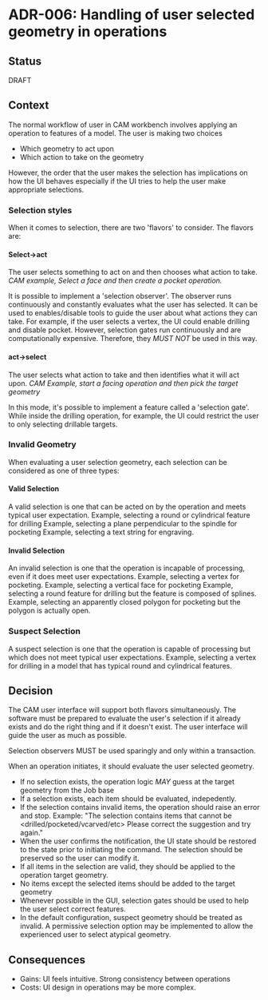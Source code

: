 
# ADR-006: Handling of user selected geometry in operations

## Status
DRAFT

## Context
The normal workflow of user in CAM workbench involves applying an operation to features of a model. The user is making two choices
- Which geometry to act upon
- Which action to take on the geometry

However, the order that the user makes the selection has implications on how the UI behaves especially if the UI tries to help the user make appropriate selections.

### Selection styles
When it comes to selection, there are two 'flavors' to consider. The flavors are:


#### **Select->act**
The user selects something to act on and then chooses what action to take.
_CAM example, Select a face and then create a pocket operation._

It is possible to implement a 'selection observer'. The observer runs continuously and constantly evaluates what the user has selected. It can be used to enables/disable tools to guide the user about what actions they can take. For example, if the user selects a vertex, the UI could enable drilling and disable pocket. However, selection gates run continuously and are computationally expensive. Therefore, they _MUST NOT_ be used in this way.

#### **act->select**

The user selects what action to take and then identifies what it will act upon.
_CAM Example, start a facing operation and then pick the target geometry_

In this mode, it's possible to implement a feature called a 'selection gate'. While inside the drilling operation, for example, the UI could restrict the user to only selecting drillable targets.

### Invalid Geometry

When evaluating a user selection geometry, each selection can be considered as one of three types:

#### Valid Selection
A valid selection is one that can be acted on by the operation and meets typical user expectation.
Example, selecting a round or cylindrical feature for drilling
Example, selecting a plane perpendicular to the spindle for pocketing
Example, selecting a text string for engraving.

#### Invalid Selection
An invalid selection is one that the operation is incapable of processing, even if it does meet user expectations.
Example, selecting a vertex for pocketing.
Example, selecting a vertical face for pocketing
Example, selecting a round feature for drilling but the feature is composed of splines.
Example, selecting an apparently closed polygon for pocketing but the polygon is actually open.

### Suspect Selection
A suspect selection is one that the operation is capable of processing but which does not meet typical user expectations.
Example, selecting a vertex for drilling in a model that has typical round and cylindrical features.


## Decision
The CAM user interface will support both flavors simultaneously. The software must be prepared to evaluate the user's selection if it already exists and do the right thing and if it doesn't exist. The user interface will guide the user as much as possible.

Selection observers MUST be used sparingly and only within a transaction.

When an operation initiates, it should evaluate the user selected geometry.

- If no selection exists, the operation logic _MAY_ guess at the target
  geometry from the Job base
- If a selection exists, each item should be evaluated, indepedently.
- If the selection contains invalid items, the operation should raise an error
  and stop.  Example: "The selection contains items that cannot be <drilled/pocketed/vcarved/etc> Please correct the suggestion and try again."
- When the user confirms the notification, the UI state should be restored to the state prior to initiating the command.  The selection should be preserved so the user can modify it.
- If all items in the selection are valid, they should be applied to the operation target geometry.
- No items except the selected items should be added to the target geometry
- Whenever possible in the GUI, selection gates should be used to help the user select correct features.
- In the default configuration, suspect geometry should be treated as invalid.  A permissive selection option may be implemented to allow the experienced user to select atypical geometry.

## Consequences
- Gains: UI feels intuitive.  Strong consistency between operations
- Costs: UI design in operations may be more complex.
